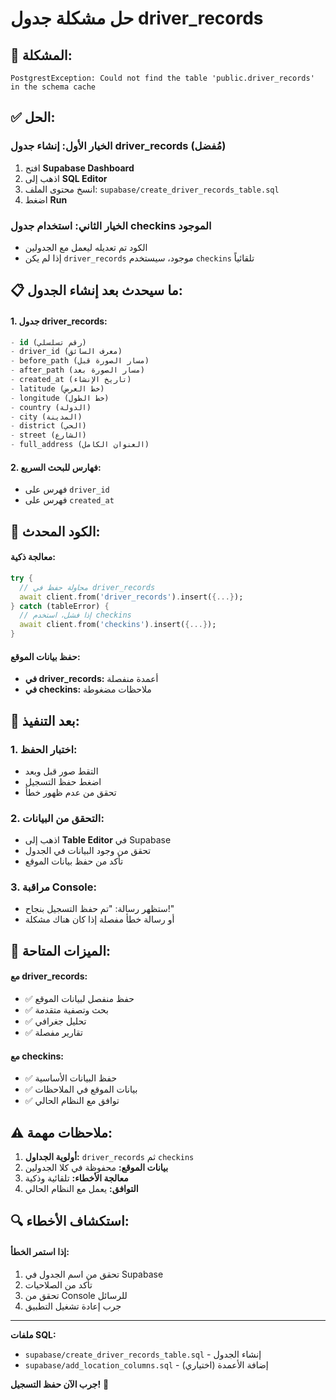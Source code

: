 # حل مشكلة جدول driver_records

## 🚨 **المشكلة:**
```
PostgrestException: Could not find the table 'public.driver_records' in the schema cache
```

## ✅ **الحل:**

### **الخيار الأول: إنشاء جدول driver_records (مُفضل)**
1. افتح **Supabase Dashboard**
2. اذهب إلى **SQL Editor**
3. انسخ محتوى الملف: `supabase/create_driver_records_table.sql`
4. اضغط **Run**

### **الخيار الثاني: استخدام جدول checkins الموجود**
- الكود تم تعديله ليعمل مع الجدولين
- إذا لم يكن `driver_records` موجود، سيستخدم `checkins` تلقائياً

## 📋 **ما سيحدث بعد إنشاء الجدول:**

#### **1. جدول driver_records:**
```sql
- id (رقم تسلسلي)
- driver_id (معرف السائق)
- before_path (مسار الصورة قبل)
- after_path (مسار الصورة بعد)
- created_at (تاريخ الإنشاء)
- latitude (خط العرض)
- longitude (خط الطول)
- country (الدولة)
- city (المدينة)
- district (الحي)
- street (الشارع)
- full_address (العنوان الكامل)
```

#### **2. فهارس للبحث السريع:**
- فهرس على `driver_id`
- فهرس على `created_at`

## 🔧 **الكود المحدث:**

#### **معالجة ذكية:**
```dart
try {
  // محاولة حفظ في driver_records
  await client.from('driver_records').insert({...});
} catch (tableError) {
  // إذا فشل، استخدم checkins
  await client.from('checkins').insert({...});
}
```

#### **حفظ بيانات الموقع:**
- **في driver_records:** أعمدة منفصلة
- **في checkins:** ملاحظات مضغوطة

## 🚀 **بعد التنفيذ:**

### **1. اختبار الحفظ:**
- التقط صور قبل وبعد
- اضغط حفظ التسجيل
- تحقق من عدم ظهور خطأ

### **2. التحقق من البيانات:**
- اذهب إلى **Table Editor** في Supabase
- تحقق من وجود البيانات في الجدول
- تأكد من حفظ بيانات الموقع

### **3. مراقبة Console:**
- ستظهر رسالة: "تم حفظ التسجيل بنجاح!"
- أو رسالة خطأ مفصلة إذا كان هناك مشكلة

## 📱 **الميزات المتاحة:**

#### **مع driver_records:**
- ✅ حفظ منفصل لبيانات الموقع
- ✅ بحث وتصفية متقدمة
- ✅ تحليل جغرافي
- ✅ تقارير مفصلة

#### **مع checkins:**
- ✅ حفظ البيانات الأساسية
- ✅ بيانات الموقع في الملاحظات
- ✅ توافق مع النظام الحالي

## ⚠️ **ملاحظات مهمة:**

1. **أولوية الجداول:** `driver_records` ثم `checkins`
2. **بيانات الموقع:** محفوظة في كلا الجدولين
3. **معالجة الأخطاء:** تلقائية وذكية
4. **التوافق:** يعمل مع النظام الحالي

## 🔍 **استكشاف الأخطاء:**

#### **إذا استمر الخطأ:**
1. تحقق من اسم الجدول في Supabase
2. تأكد من الصلاحيات
3. تحقق من Console للرسائل
4. جرب إعادة تشغيل التطبيق

---

**ملفات SQL:**
- `supabase/create_driver_records_table.sql` - إنشاء الجدول
- `supabase/add_location_columns.sql` - إضافة الأعمدة (اختياري)

**جرب الآن حفظ التسجيل!** 🎯
